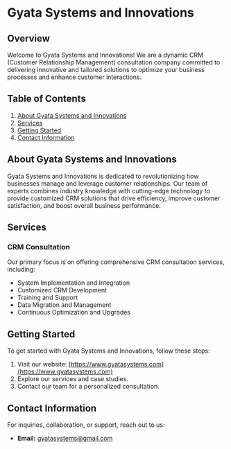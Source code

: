 Gyata Systems and Innovations
=============================

Overview
--------

Welcome to Gyata Systems and Innovations! We are a dynamic CRM (Customer Relationship Management) consultation company committed to delivering innovative and tailored solutions to optimize your business processes and enhance customer interactions.

Table of Contents
-----------------

1.  [About Gyata Systems and Innovations](#about)
2.  [Services](#services)
3.  [Getting Started](#getting-started)
4.  [Contact Information](#contact-information)

About Gyata Systems and Innovations<a name="about"></a>
-------------------------------------------------------

Gyata Systems and Innovations is dedicated to revolutionizing how businesses manage and leverage customer relationships. Our team of experts combines industry knowledge with cutting-edge technology to provide customized CRM solutions that drive efficiency, improve customer satisfaction, and boost overall business performance.

Services<a name="services"></a>
-------------------------------

### CRM Consultation

Our primary focus is on offering comprehensive CRM consultation services, including:

*   System Implementation and Integration
*   Customized CRM Development
*   Training and Support
*   Data Migration and Management
*   Continuous Optimization and Upgrades

Getting Started<a name="getting-started"></a>
---------------------------------------------

To get started with Gyata Systems and Innovations, follow these steps:

1.  Visit our website: [https://www.gyatasystems.com](https://www.gyatasystems.com)
2.  Explore our services and case studies.
3.  Contact our team for a personalized consultation.

Contact Information<a name="contact-information"></a>
-----------------------------------------------------

For inquiries, collaboration, or support, reach out to us:

*   **Email:** gyatasystems@gmail.com
